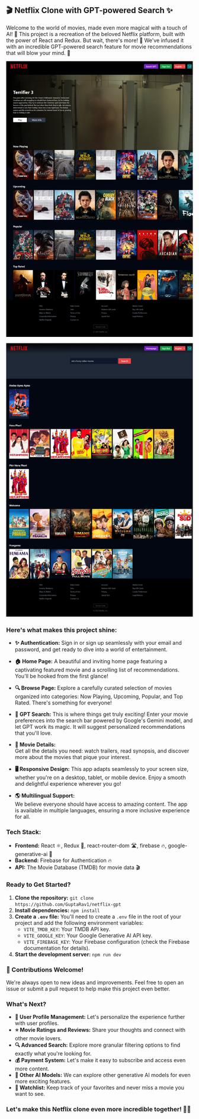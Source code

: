 ## 🎬 Netflix Clone with GPT-powered Search ✨

Welcome to the world of movies, made even more magical with a touch of AI! 🤖 This project is a recreation of the beloved Netflix platform, built with the power of React and Redux. But wait, there's more! 🤯 We've infused it with an incredible GPT-powered search feature for movie recommendations that will blow your mind. 🤯

![Homepage Screenshot](public/s1.jpeg)

![GPT Page Screenshot](public/s2.jpeg)


### Here's what makes this project shine:

- **✨  Authentication:** 
Sign in or sign up seamlessly with your email and password, and get ready to dive into a world of entertainment. 

- **🏠  Home Page:** A beautiful and inviting home page featuring a captivating featured movie and a scrolling list of recommendations. You'll be hooked from the first glance! 

- **🔍  Browse Page:** Explore a carefully curated selection of movies organized into categories: Now Playing, Upcoming, Popular, and Top Rated. There's something for everyone! 

- **🧠 GPT Search:** 
This is where things get truly exciting! Enter your movie preferences into the search bar powered by Google's Gemini model, and let GPT work its magic. It will suggest personalized recommendations that you'll love. 

- **🎥 Movie Details:**  
Get all the details you need: watch trailers, read synopsis, and discover more about the movies that pique your interest.

- **🖥️ Responsive Design:** 
This app adapts seamlessly to your screen size, whether you're on a desktop, tablet, or mobile device.  Enjoy a smooth and delightful experience wherever you go! 

- **🌎 Multilingual Support:**  
We believe everyone should have access to amazing content. The app is available in multiple languages, ensuring a more inclusive experience for all.

### Tech Stack:

- **Frontend:** React ⚛️, Redux 🧰, react-router-dom 🛣️, firebase 🔥, google-generative-ai 🧠
- **Backend:** Firebase for Authentication 🔥
- **API:** The Movie Database (TMDB) for movie data 🎬

### Ready to Get Started?

1. **Clone the repository:**  `git clone https://github.com/GuptaRav1/netflix-gpt`
2. **Install dependencies:**  `npm install`
3. **Create a `.env` file:**  You'll need to create a `.env` file in the root of your project and add the following environment variables:
   - `VITE_TMDB_KEY`: Your TMDB API key.
   - `VITE_GOOGLE_KEY`: Your Google Generative AI API key.
   - `VITE_FIREBASE_KEY`: Your Firebase configuration (check the Firebase documentation for details).
4. **Start the development server:**  `npm run dev`

### 🚀 Contributions Welcome!

We're always open to new ideas and improvements. Feel free to open an issue or submit a pull request to help make this project even better. 


### What's Next?

- **🌟 User Profile Management:**  Let's personalize the experience further with user profiles.
- **⭐️ Movie Ratings and Reviews:**  Share your thoughts and connect with other movie lovers.
- **🔍 Advanced Search:**  Explore more granular filtering options to find exactly what you're looking for.
- **💰  Payment System:**  Let's make it easy to subscribe and access even more content.
- **🧠  Other AI Models:**  We can explore other generative AI models for even more exciting features.
- **🍿  Watchlist:**  Keep track of your favorites and never miss a movie you want to see.

### Let's make this Netflix clone even more incredible together! 🍿✨